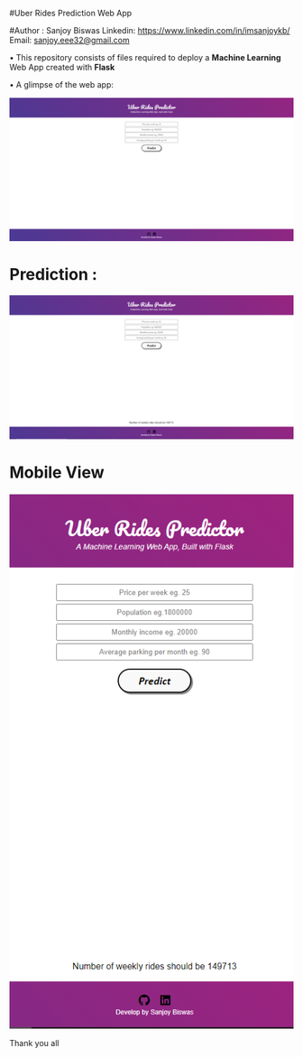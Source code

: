 #Uber Rides Prediction Web App 

#Author : Sanjoy Biswas
Linkedin: https://www.linkedin.com/in/imsanjoykb/ </br>
Email: sanjoy.eee32@gmail.com <br>

• This repository consists of files required to deploy a **Machine Learning** Web App created with **Flask**

• A glimpse of the web app: <br>

<img src="https://github.com/imsanjoykb/Uber-Rides-Prediction-Flask-Deploy/blob/master/Deploy/Siteview.PNG">

# Prediction : 

<img src="https://github.com/imsanjoykb/Uber-Rides-Prediction-Flask-Deploy/blob/master/Deploy/Prediction.PNG">

# Mobile View

<img src="https://github.com/imsanjoykb/Uber-Rides-Prediction-Flask-Deploy/blob/master/Deploy/Btrview.PNG">

Thank you all

